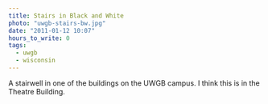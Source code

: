 ```yaml
---
title: Stairs in Black and White
photo: "uwgb-stairs-bw.jpg"
date: "2011-01-12 10:07"
hours_to_write: 0
tags:
  - uwgb
  - wisconsin
---
```


A stairwell in one of the buildings on the UWGB campus. I think this is in the Theatre Building.
